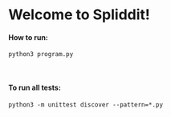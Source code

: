 # Welcome to Spliddit!

#### How to run:
```
python3 program.py
```
&nbsp;

#### To run all tests:
```
python3 -m unittest discover --pattern=*.py
```